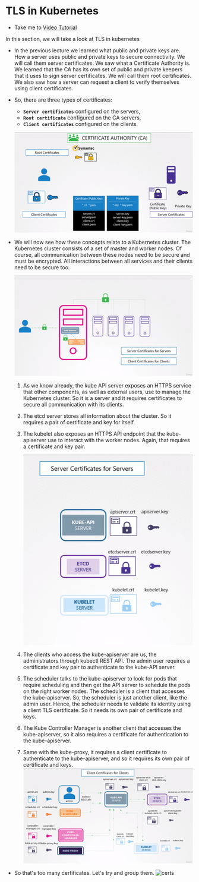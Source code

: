 # TLS in Kubernetes

- Take me to [Video Tutorial](https://kodekloud.com/topic/tls-in-kubernetes/)

In this section, we will take a look at TLS in kubernetes

- In the previous lecture we learned what public and private keys are. How a server uses public and private keys to secure connectivity. We will call them server certificates. We saw what a Certificate Authority is. We learned that the CA has its own set of public and private keepers that it uses to sign server certificates. We will call them root certificates. We also saw how a server can request a client to verify themselves using client certificates.
- So, there are three types of certificates:
  
  - **`Server certificates`** configured on the servers,
  - **`Root certificate`** configured on the CA servers,
  - **`Client certificates`** configured on the clients.
  
  ![tls](../../images/tls.png)
- We will now see how these concepts relate to a Kubernetes cluster. The Kubernetes cluster consists of a set of master and worker nodes. Of course, all communication between these nodes need to be secure and must be encrypted. All interactions between all services and their clients need to be secure too.
  
  ![tls](../../images/tls1.png)
  
  1. As we know already, the kube API server exposes an HTTPS service that other components, as well as external users, use to manage the Kubernetes cluster. So it is a server and it requires certificates to secure all communication with its clients.
  2. The etcd server stores all information about the cluster. So it requires a pair of certificate and key for itself.
  3. The kubelet also exposes an HTTPS API endpoint that the kube-apiserver use to interact with the worker nodes. Again, that requires a certificate and key pair.
     
     ![tls](../../images/tls2.png)
  4. The clients who access the kube-apiserver are us, the administrators through kubectl REST API. The admin user requires a certificate and key pair to authenticate to the kube-API server.
  5. The scheduler talks to the kube-apiserver to look for pods that require scheduling and then get the API server to schedule the pods on the right worker nodes. The scheduler is a client that accesses the kube-apiserver. So, the scheduler is just another client, like the admin user. Hence, the scheduler needs to validate its identity using a client TLS certificate. So it needs its own pair of certificate and keys.
  6. The Kube Controller Manager is another client that accesses the kube-apiserver, so it also requires a certificate for authentication to the kube-apiserver.
  7. Same with the kube-proxy, it requires a client certificate to authenticate to the kube-apiserver, and so it requires its own pair of certificate and keys.
     ![tls](../../images/tls3.png)
- So that's too many certificates. Let's try and group them.
  ![certs](../../images/certs.PNG)


